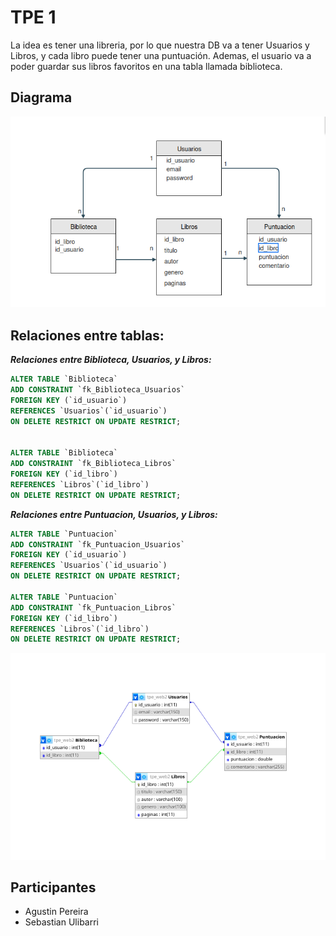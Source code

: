 # TPE 1
La idea es tener una libreria, por lo que nuestra DB va a tener Usuarios y Libros, y cada libro puede tener una puntuación. Ademas, el usuario va a poder guardar sus libros favoritos en una tabla llamada biblioteca.

## Diagrama

![Diagrama](imgs/diagrama.png)

## Relaciones entre tablas:

***Relaciones entre Biblioteca, Usuarios, y Libros:***

```sql
ALTER TABLE `Biblioteca`
ADD CONSTRAINT `fk_Biblioteca_Usuarios`
FOREIGN KEY (`id_usuario`)
REFERENCES `Usuarios`(`id_usuario`) 
ON DELETE RESTRICT ON UPDATE RESTRICT;


ALTER TABLE `Biblioteca`
ADD CONSTRAINT `fk_Biblioteca_Libros`
FOREIGN KEY (`id_libro`)
REFERENCES `Libros`(`id_libro`) 
ON DELETE RESTRICT ON UPDATE RESTRICT;
```

***Relaciones entre Puntuacion, Usuarios, y Libros:***
```sql
ALTER TABLE `Puntuacion`
ADD CONSTRAINT `fk_Puntuacion_Usuarios`
FOREIGN KEY (`id_usuario`)
REFERENCES `Usuarios`(`id_usuario`) 
ON DELETE RESTRICT ON UPDATE RESTRICT;

ALTER TABLE `Puntuacion`
ADD CONSTRAINT `fk_Puntuacion_Libros`
FOREIGN KEY (`id_libro`)
REFERENCES `Libros`(`id_libro`) 
ON DELETE RESTRICT ON UPDATE RESTRICT;
```
![relaciones](imgs/relaciones.png)
## Participantes

- Agustin Pereira
- Sebastian Ulibarri
